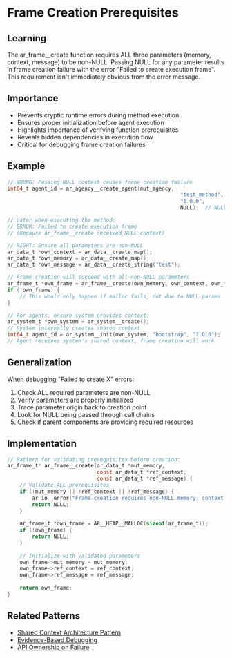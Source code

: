 # Frame Creation Prerequisites

## Learning
The ar_frame__create function requires ALL three parameters (memory, context, message) to be non-NULL. Passing NULL for any parameter results in frame creation failure with the error "Failed to create execution frame". This requirement isn't immediately obvious from the error message.

## Importance
- Prevents cryptic runtime errors during method execution
- Ensures proper initialization before agent execution
- Highlights importance of verifying function prerequisites
- Reveals hidden dependencies in execution flow
- Critical for debugging frame creation failures

## Example
```c
// WRONG: Passing NULL context causes frame creation failure
int64_t agent_id = ar_agency__create_agent(mut_agency, 
                                                        "test_method", 
                                                        "1.0.0", 
                                                        NULL);  // NULL context!

// Later when executing the method:
// ERROR: Failed to create execution frame
// (Because ar_frame__create received NULL context)

// RIGHT: Ensure all parameters are non-NULL
ar_data_t *own_context = ar_data__create_map();
ar_data_t *own_memory = ar_data__create_map();
ar_data_t *own_message = ar_data__create_string("test");

// Frame creation will succeed with all non-NULL parameters
ar_frame_t *own_frame = ar_frame__create(own_memory, own_context, own_message);
if (!own_frame) {
    // This would only happen if malloc fails, not due to NULL params
}

// For agents, ensure system provides context:
ar_system_t *own_system = ar_system__create();
// System internally creates shared context
int64_t agent_id = ar_system__init(own_system, "bootstrap", "1.0.0");
// Agent receives system's shared context, frame creation will work
```

## Generalization
When debugging "Failed to create X" errors:
1. Check ALL required parameters are non-NULL
2. Verify parameters are properly initialized
3. Trace parameter origin back to creation point
4. Look for NULL being passed through call chains
5. Check if parent components are providing required resources

## Implementation
```c
// Pattern for validating prerequisites before creation:
ar_frame_t* ar_frame__create(ar_data_t *mut_memory, 
                             const ar_data_t *ref_context,
                             const ar_data_t *ref_message) {
    // Validate ALL prerequisites
    if (!mut_memory || !ref_context || !ref_message) {
        ar_io__error("Frame creation requires non-NULL memory, context, and message");
        return NULL;
    }
    
    ar_frame_t *own_frame = AR__HEAP__MALLOC(sizeof(ar_frame_t));
    if (!own_frame) {
        return NULL;
    }
    
    // Initialize with validated parameters
    own_frame->mut_memory = mut_memory;
    own_frame->ref_context = ref_context;
    own_frame->ref_message = ref_message;
    
    return own_frame;
}
```

## Related Patterns
- [Shared Context Architecture Pattern](shared-context-architecture-pattern.md)
- [Evidence-Based Debugging](evidence-based-debugging.md)
- [API Ownership on Failure](api-ownership-on-failure.md)